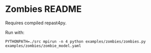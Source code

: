 # Zombies README

Requires compiled repast4py.

Run with: 

`PYTHONPATH=./src mpirun -n 4 python examples/zombies/zombies.py examples/zombies/zombie_model.yaml`
